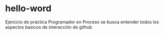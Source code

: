 # hello-word
Ejercicio de práctica
Programador en Proceso
se busca entender todos los aspectos basicos de interacción de github
